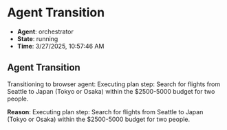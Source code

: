 # Agent Transition

- **Agent**: orchestrator
- **State**: running
- **Time**: 3/27/2025, 10:57:46 AM

## Agent Transition

Transitioning to browser agent: Executing plan step: Search for flights from Seattle to Japan (Tokyo or Osaka) within the $2500-5000 budget for two people.

**Reason**: Executing plan step: Search for flights from Seattle to Japan (Tokyo or Osaka) within the $2500-5000 budget for two people.

